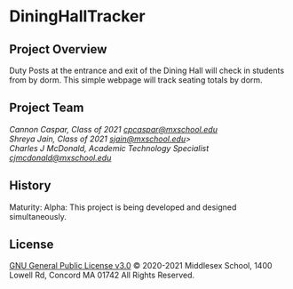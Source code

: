 # DiningHallTracker

## Project Overview
Duty Posts at the entrance and exit of the Dining Hall will check in students from by dorm. This simple webpage will track seating totals by dorm.

## Project Team
*Cannon Caspar, Class of 2021 cpcaspar@mxschool.edu* <br>
*Shreya Jain, Class of 2021 sjain@mxschool.edu>* <br>
*Charles J McDonald, Academic Technology Specialist <cjmcdonald@mxschool.edu>*

## History
Maturity: Alpha: This project is being developed and designed simultaneously.

## License
[GNU General Public License v3.0](/COPYING.txt)
© 2020-2021 Middlesex School, 1400 Lowell Rd, Concord MA 01742 All Rights Reserved.
